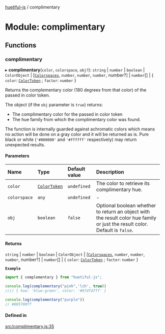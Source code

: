 [huetiful-js](../README.md) / complimentary

# Module: complimentary

## Functions

### complimentary

▸ **complimentary**(`color`, `colorspace`, `obj?`): `string` \| `number` \| `boolean` \| `ColorObject` \| [[`Colorspaces`](nearest.md#colorspaces), `number`, `number`, `number`, number?] \| `number`[] \| \{ `color`: [`ColorToken`](alpha.md#colortoken) ; `factor`: `number`  }

Returns the complementary color (180 degrees from that color) of the passed in color token.

The object (if the `obj` parameter is `true`) returns:

* The complimentary color for the passed in color token
* The hue family from which the complimentary color was found.

The function is internally guarded against achromatic colors which means no action will be done on a gray color and it will be returned as is. Pure black or white (`'#000000'` and `'#ffffff'` respectively) may return unexpected results.

#### Parameters

| Name | Type | Default value | Description |
| :------ | :------ | :------ | :------ |
| `color` | [`ColorToken`](alpha.md#colortoken) | `undefined` | The color to retrieve its complimentary hue. |
| `colorspace` | `any` | `undefined` | - |
| `obj` | `boolean` | `false` | Optional boolean whether to return an object with the result color hue family or just the result color. Default is `false`. |

#### Returns

`string` \| `number` \| `boolean` \| `ColorObject` \| [[`Colorspaces`](nearest.md#colorspaces), `number`, `number`, `number`, number?] \| `number`[] \| \{ `color`: [`ColorToken`](alpha.md#colortoken) ; `factor`: `number`  }

**`Example`**

```ts
import { complementary } from "huetiful-js";

console.log(complementary("pink",'lch', true))
//// { hue: 'blue-green', color: '#97dfd7ff' }

console.log(complementary("purple"))
// #005700ff
```

#### Defined in

[src/complimentary.js:35](https://github.com/prjctimg/huetiful/blob/ed00af0/src/complimentary.js#L35)
